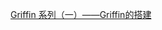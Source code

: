 [Griffin 系列（一）——Griffin的搭建](https://blog.csdn.net/fseast/article/details/116522172#comments_17892022)

